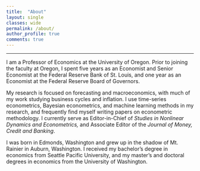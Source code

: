 ```yaml
---
title:  "About"
layout: single
classes: wide
permalink: /about/
author_profile: true
comments: true
---
```


<HR>

I am a Professor of Economics at the University of Oregon. Prior to joining the faculty at Oregon, I spent five years as an Economist and Senior Economist at the Federal Reserve Bank of St. Louis, and one year as an Economist at the Federal Reserve Board of Governors.

My research is focused on forecasting and macroeconomics, with much of my work studying business cycles and inflation. I use time-series econometrics, Bayesian econometrics, and machine learning methods in my research, and frequently find myself writing papers on econometric methodology. I currently serve as Editor-in-Chief of *Studies in Nonlinear Dynamics and Econometrics,* and Associate Editor of the *Journal of Money, Credit and Banking*.

I was born in Edmonds, Washington and grew up in the shadow of Mt. Rainier in Auburn, Washington. I received my bachelor’s degree in economics from Seattle Pacific University, and my master’s and doctoral degrees in economics from the University of Washington.